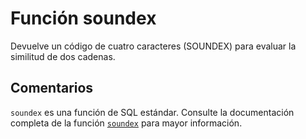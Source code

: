 ﻿---
SidebarGroup: "Funciones de texto"
Autogenerated: true
---

# Función  soundex

Devuelve un código de cuatro caracteres (SOUNDEX) para evaluar la similitud de dos cadenas.

## Comentarios 

`soundex` es una función de SQL estándar. Consulte la documentación completa de la función [`soundex`](https://learn.microsoft.com/es-es/sql/t-sql/functions/soundex-transact-sql) para mayor información.
